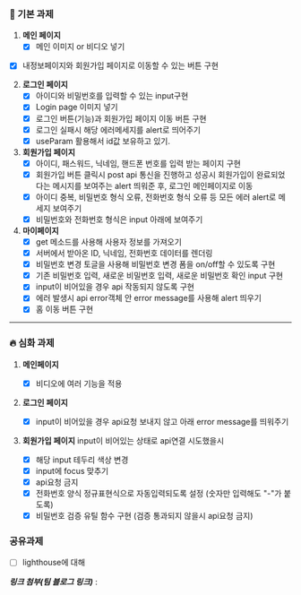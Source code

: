 ### 🧩 기본 과제

1. **메인 페이지**
   - [x] 메인 이미지 or 비디오 넣기

- [x] 내정보페이지와 회원가입 페이지로 이동할 수 있는 버튼 구현

2. **로그인 페이지**
   - [x] 아이디와 비밀번호를 입력할 수 있는 input구현
   - [x] Login page 이미지 넣기
   - [x] 로그인 버튼(기능)과 회원가입 페이지 이동 버튼 구현
   - [x] 로그인 실패시 해당 에러메세지를 alert로 띄어주기
   - [x] useParam 활용해서 id값 보유하고 있기.
3. **회원가입 페이지**
   - [x] 아이디, 패스워드, 닉네임, 핸드폰 번호를 입력 받는 페이지 구현
   - [x] 회원가입 버튼 클릭시 post api 통신을 진행하고 성공시 회원가입이 완료되었다는 메시지를 보여주는 alert 띄워준 후, 로그인 메인페이지로 이동
   - [x] 아이디 중복, 비밀번호 형식 오류, 전화번호 형식 오류 등 모든 에러 alert로 메세지 보여주기
   - [x] 비밀번호와 전화번호 형식은 input 아래에 보여주기
4. **마이페이지**
   - [x] get 메소드를 사용해 사용자 정보를 가져오기
   - [x] 서버에서 받아온 ID, 닉네임, 전화번호 데이터를 렌더링
   - [x] 비밀번호 변경 토글을 사용해 비밀번호 변경 폼을 on/off할 수 있도록 구현
   - [x] 기존 비밀번호 입력, 새로운 비밀번호 입력, 새로운 비밀번호 확인 input 구현
   - [x] input이 비어있을 경우 api 작동되지 않도록 구현
   - [x] 에러 발생시 api error객체 안 error message를 사용해 alert 띄우기
   - [x] 홈 이동 버튼 구현

---

### 🔥 심화 과제

1. **메인페이지**
   - [x] 비디오에 여러 기능을 적용
2. **로그인 페이지**
   - [x] input이 비어있을 경우 api요청 보내지 않고 아래 error message를 띄워주기
3. **회원가입 페이지**
   input이 비어있는 상태로 api연결 시도했을시

   - [x] 해당 input 테두리 색상 변경
   - [x] input에 focus 맞추기
   - [x] api요청 금지
   - [x] 전화번호 양식 정규표현식으로 자동입력되도록 설정 (숫자만 입력해도 "-"가 붙도록)
   - [x] 비밀번호 검증 유틸 함수 구현 (검증 통과되지 않을시 api요청 금지)

### 공유과제

- [ ] lighthouse에 대해

**_링크 첨부(팀 블로그 링크)_** :
